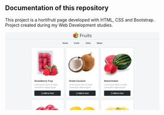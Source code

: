 ## Documentation of this repository

This project is a hortifruti page developed with HTML, CSS and Bootstrap. Project created during my Web Development studies.


<img src="/img/readme.png">
